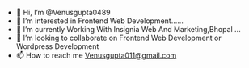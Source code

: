 - 👋 Hi, I’m @Venusgupta0489
- 👀 I’m interested in Frontend Web Development......
- 🌱 I’m currently Working With Insignia Web And Marketing,Bhopal ...
- 💞️ I’m looking to collaborate on Frontend Web Development or Wordpress Development
- 📫 How to reach me Venusgupta011@gmail.com

<!---
Venusgupta0489/Venusgupta0489 is a ✨ special ✨ repository because its `README.md` (this file) appears on your GitHub profile.
You can click the Preview link to take a look at your changes.
--->
